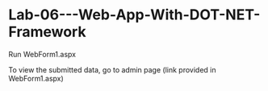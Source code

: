 # Lab-06---Web-App-With-DOT-NET-Framework

Run WebForm1.aspx


To view the submitted data, go to admin page (link provided in WebForm1.aspx)
